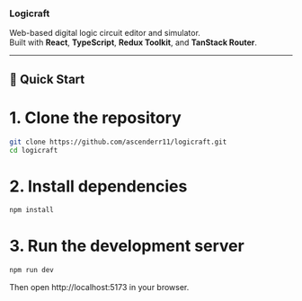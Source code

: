 ### Logicraft

Web-based digital logic circuit editor and simulator.  
Built with **React**, **TypeScript**, **Redux Toolkit**, and **TanStack Router**.

---

## 🚀 Quick Start

# 1. Clone the repository

```bash
git clone https://github.com/ascenderr11/logicraft.git
cd logicraft
```

# 2. Install dependencies

```bash
npm install
```

# 3. Run the development server

```bash
npm run dev
```

Then open http://localhost:5173 in your browser.

